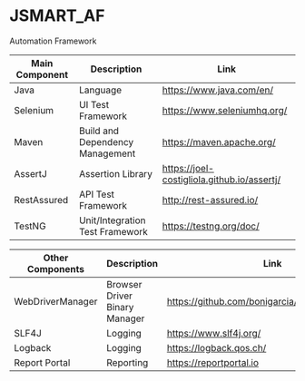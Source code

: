 # JSMART_AF
Automation Framework

| Main Component | Description | Link |
| --- | --- | --- |
|  Java  | Language | https://www.java.com/en/  |
| Selenium | UI Test Framework | https://www.seleniumhq.org/ |
| Maven | Build and Dependency Management | https://maven.apache.org/ |
| AssertJ | Assertion Library | https://joel-costigliola.github.io/assertj/ |
| RestAssured | API Test Framework | http://rest-assured.io/ |
| TestNG | Unit/Integration Test Framework | https://testng.org/doc/ |

| Other Components | Description | Link |
| --- | --- | --- |
| WebDriverManager | Browser Driver Binary Manager | https://github.com/bonigarcia/webdrivermanager |
| SLF4J | Logging | https://www.slf4j.org/ |
| Logback | Logging | https://logback.qos.ch/ |
| Report Portal | Reporting | https://reportportal.io |
